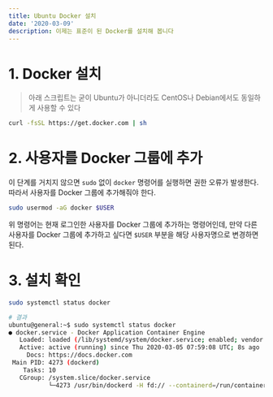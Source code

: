 ```yaml
---
title: Ubuntu Docker 설치
date: '2020-03-09'
description: 이제는 표준이 된 Docker를 설치해 봅니다
---
```


# 1. Docker 설치

> 아래 스크립트는 굳이 Ubuntu가 아니더라도 CentOS나 Debian에서도 동일하게 사용할 수 있다

```bash
curl -fsSL https://get.docker.com | sh
```

# 2. 사용자를 Docker 그룹에 추가

이 단계를 거치지 않으면 `sudo` 없이 `docker` 명령어를 실행하면 권한 오류가 발생한다.  
따라서 사용자를 Docker 그룹에 추가해줘야 한다.

```bash
sudo usermod -aG docker $USER
```

위 명령어는 현재 로그인한 사용자를 Docker 그룹에 추가하는 명령어인데, 만약 다른 사용자를 Docker 그룹에 추가하고 싶다면 `$USER` 부분을 해당 사용자명으로 변경하면 된다.

# 3. 설치 확인

```bash
sudo systemctl status docker

# 결과
ubuntu@general:~$ sudo systemctl status docker
● docker.service - Docker Application Container Engine
   Loaded: loaded (/lib/systemd/system/docker.service; enabled; vendor preset: enabled)
   Active: active (running) since Thu 2020-03-05 07:59:08 UTC; 8s ago
     Docs: https://docs.docker.com
 Main PID: 4273 (dockerd)
    Tasks: 10
   CGroup: /system.slice/docker.service
           └─4273 /usr/bin/dockerd -H fd:// --containerd=/run/containerd/containerd.sock
```
